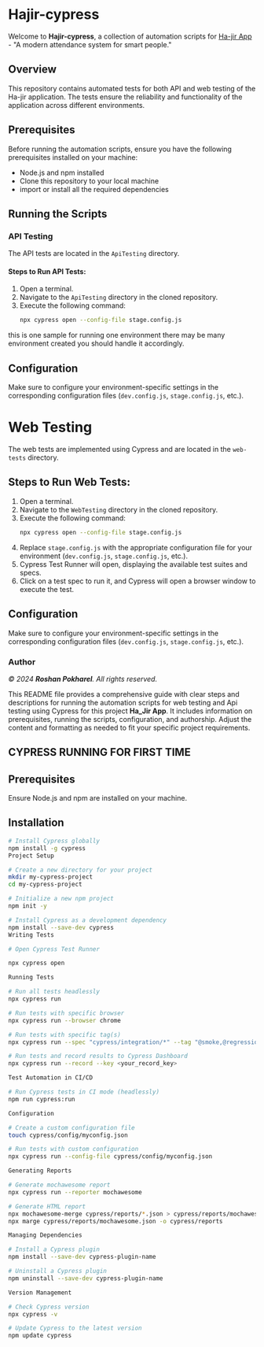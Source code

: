 # Hajir-cypress

Welcome to **Hajir-cypress**, a collection of automation scripts for [Ha-jir App](#) - "A modern attendance system for smart people."

## Overview

This repository contains automated tests for both API and web testing of the Ha-jir application.
The tests ensure the reliability and functionality of the application across different environments.

## Prerequisites

Before running the automation scripts, ensure you have the following prerequisites installed on your machine:

- Node.js and npm installed
- Clone this repository to your local machine
- import or install all the required dependencies

## Running the Scripts

### API Testing

The API tests are located in the `ApiTesting` directory.

#### Steps to Run API Tests:
1. Open a terminal.
2. Navigate to the `ApiTesting` directory in the cloned repository.
3. Execute the following command:
   ```bash
   npx cypress open --config-file stage.config.js
  this is one sample for running one environment there may be many environment created you should handle it accordingly.
  
## Configuration

Make sure to configure your environment-specific settings in the corresponding configuration files (`dev.config.js`, `stage.config.js`, etc.).

# Web Testing

The web tests are implemented using Cypress and are located in the `web-tests` directory.

## Steps to Run Web Tests:

1. Open a terminal.
2. Navigate to the `WebTesting` directory in the cloned repository.
3. Execute the following command:
    ```bash
    npx cypress open --config-file stage.config.js
    ```
4. Replace `stage.config.js` with the appropriate configuration file for your environment (`dev.config.js`, `stage.config.js`, etc.).
5. Cypress Test Runner will open, displaying the available test suites and specs.
6. Click on a test spec to run it, and Cypress will open a browser window to execute the test.

## Configuration

Make sure to configure your environment-specific settings in the corresponding configuration files (`dev.config.js`, `stage.config.js`, etc.).

### Author
*© 2024 **Roshan Pokharel**. All rights reserved.*


This README file provides a comprehensive guide with clear steps and descriptions for running the automation scripts for web testing and Api testing using Cypress for this project **Ha_Jir App**. It includes information on prerequisites, running the scripts, configuration, and authorship. Adjust the content and formatting as needed to fit your specific project requirements.

## CYPRESS RUNNING FOR FIRST TIME 

## Prerequisites
Ensure Node.js and npm are installed on your machine.

## Installation
```bash
# Install Cypress globally
npm install -g cypress
Project Setup

# Create a new directory for your project
mkdir my-cypress-project
cd my-cypress-project

# Initialize a new npm project
npm init -y

# Install Cypress as a development dependency
npm install --save-dev cypress
Writing Tests

# Open Cypress Test Runner

npx cypress open

Running Tests

# Run all tests headlessly
npx cypress run

# Run tests with specific browser
npx cypress run --browser chrome

# Run tests with specific tag(s)
npx cypress run --spec "cypress/integration/*" --tag "@smoke,@regression"

# Run tests and record results to Cypress Dashboard
npx cypress run --record --key <your_record_key>

Test Automation in CI/CD

# Run Cypress tests in CI mode (headlessly)
npm run cypress:run

Configuration

# Create a custom configuration file
touch cypress/config/myconfig.json

# Run tests with custom configuration
npx cypress run --config-file cypress/config/myconfig.json

Generating Reports

# Generate mochawesome report
npx cypress run --reporter mochawesome

# Generate HTML report
npx mochawesome-merge cypress/reports/*.json > cypress/reports/mochawesome.json
npx marge cypress/reports/mochawesome.json -o cypress/reports

Managing Dependencies

# Install a Cypress plugin
npm install --save-dev cypress-plugin-name

# Uninstall a Cypress plugin
npm uninstall --save-dev cypress-plugin-name

Version Management

# Check Cypress version
npx cypress -v

# Update Cypress to the latest version
npm update cypress
   
   
